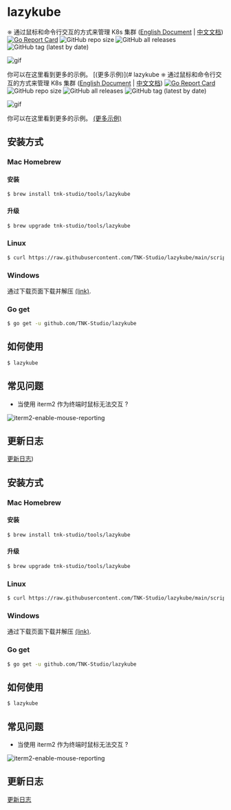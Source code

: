 # lazykube
⎈ 通过鼠标和命令行交互的方式来管理 K8s 集群  ([English Document](../README.md) | [中文文档](README_CN.md))
[![Go Report Card](https://goreportcard.com/badge/github.com/TNK-Studio/lazykube)](https://goreportcard.com/report/github.com/TNK-Studio/lazykube) ![GitHub repo size](https://img.shields.io/github/repo-size/TNK-Studio/lazykube) ![GitHub all releases](https://img.shields.io/github/downloads/TNK-Studio/lazykube/total) ![GitHub tag (latest by date)](https://img.shields.io/github/v/tag/TNK-Studio/lazykube)  

![gif](./lazykube.gif)

你可以在这里看到更多的示例。 [(更多示例)](# lazykube
⎈ 通过鼠标和命令行交互的方式来管理 K8s 集群  ([English Document](../README.md) | [中文文档](README_CN.md))
[![Go Report Card](https://goreportcard.com/badge/github.com/TNK-Studio/lazykube)](https://goreportcard.com/report/github.com/TNK-Studio/lazykube) ![GitHub repo size](https://img.shields.io/github/repo-size/TNK-Studio/lazykube) ![GitHub all releases](https://img.shields.io/github/downloads/TNK-Studio/lazykube/total) ![GitHub tag (latest by date)](https://img.shields.io/github/v/tag/TNK-Studio/lazykube)  

![gif](./lazykube.gif)

你可以在这里看到更多的示例。 [(更多示例)](https://lazykube.tnk-studio.org/)

## 安装方式

### Mac Homebrew

#### 安装

```bash
$ brew install tnk-studio/tools/lazykube
```
#### 升级

```bash
$ brew upgrade tnk-studio/tools/lazykube
```

### Linux

```bash
$ curl https://raw.githubusercontent.com/TNK-Studio/lazykube/main/scripts/install_update_linux.sh | bash
```

### Windows

通过下载页面下载并解压 [(link)](https://github.com/TNK-Studio/lazykube/releases/latest).

### Go get

```bash
$ go get -u github.com/TNK-Studio/lazykube
```

## 如何使用

```bash
$ lazykube
```

## 常见问题

* 当使用 iterm2 作为终端时鼠标无法交互 ?

![iterm2-enable-mouse-reporting](./iterm2-enable-mouse-reporting.png)

## 更新日志

[更新日志](../CHANGELOG.md))

## 安装方式

### Mac Homebrew

#### 安装

```bash
$ brew install tnk-studio/tools/lazykube
```
#### 升级

```bash
$ brew upgrade tnk-studio/tools/lazykube
```

### Linux

```bash
$ curl https://raw.githubusercontent.com/TNK-Studio/lazykube/main/scripts/install_update_linux.sh | bash
```

### Windows

通过下载页面下载并解压 [(link)](https://github.com/TNK-Studio/lazykube/releases/latest).

### Go get

```bash
$ go get -u github.com/TNK-Studio/lazykube
```

## 如何使用

```bash
$ lazykube
```

## 常见问题

* 当使用 iterm2 作为终端时鼠标无法交互 ?

![iterm2-enable-mouse-reporting](./iterm2-enable-mouse-reporting.png)

## 更新日志

[更新日志](../CHANGELOG.md)
